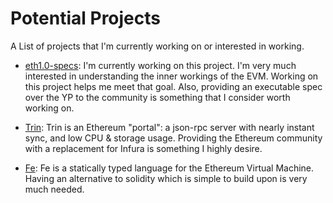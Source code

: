 # Potential Projects
A List of projects that I'm currently working on or interested in working.

- [eth1.0-specs](https://github.com/quilt/eth1.0-specs): I'm currently working on this project. I'm very much interested in understanding the inner workings of the EVM. Working on this project helps me meet that goal. Also, providing an executable spec over the YP to the community is something that I consider worth working on. 

- [Trin](https://github.com/carver/trin): Trin is an Ethereum "portal": a json-rpc server with nearly instant sync, and low CPU & storage usage. Providing the Ethereum community with a replacement for Infura is something I highly desire.

- [Fe](https://github.com/ethereum/Fe): Fe is a statically typed language for the Ethereum Virtual Machine. Having an alternative to solidity which is simple to build upon is very much needed.
